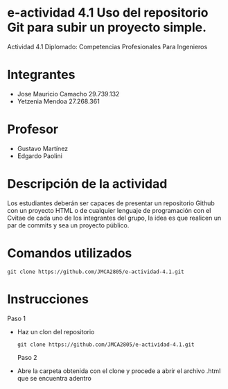 # e-actividad 4.1 Uso del repositorio Git para subir un proyecto simple.

Actividad 4.1 Diplomado: Competencias Profesionales Para Ingenieros

# Integrantes

- Jose Mauricio Camacho 29.739.132
- Yetzenia Mendoa 27.268.361

# Profesor

- Gustavo Martínez
- Edgardo Paolini

# Descripción de la actividad

Los estudiantes deberán ser capaces de presentar un repositorio Github con un proyecto HTML o de cualquier lenguaje de programación con el Cvitae de cada uno de los integrantes del grupo, la idea es que realicen un par de commits y sea un proyecto público.

# Comandos utilizados

    git clone https://github.com/JMCA2805/e-actividad-4.1.git

# Instrucciones

Paso 1

- Haz un clon del repositorio

      git clone https://github.com/JMCA2805/e-actividad-4.1.git

  Paso 2

- Abre la carpeta obtenida con el clone y procede a abrir el archivo .html que se encuentra adentro
